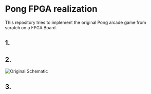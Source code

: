 # Pong FPGA realization

This repository tries to implement the original Pong arcade game from scratch on a FPGA Board.

## 1. 


## 2. 

![Original Schematic](<img src="https://scontent-muc2-1.cdninstagram.com/v/t51.2885-15/280208060_703291284123364_857021276321443049_n.jpg?stp=dst-jpg_e15_fr_s1080x1080&_nc_ht=scontent-muc2-1.cdninstagram.com&_nc_cat=104&_nc_ohc=sYGY4X1UIKoAX_TDW7I&edm=AP_V10EBAAAA&ccb=7-5&oh=00_AfAdnxwLzhVTT8tulq-e2Wi6lElOmRHTYhczCE6wz0IBUw&oe=63AAD3D0&_nc_sid=4f375e" />)

## 3. 